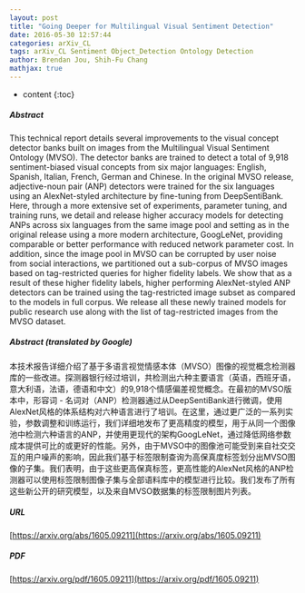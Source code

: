 ```yaml
---
layout: post
title: "Going Deeper for Multilingual Visual Sentiment Detection"
date: 2016-05-30 12:57:44
categories: arXiv_CL
tags: arXiv_CL Sentiment Object_Detection Ontology Detection
author: Brendan Jou, Shih-Fu Chang
mathjax: true
---
```


* content
{:toc}

##### Abstract
This technical report details several improvements to the visual concept detector banks built on images from the Multilingual Visual Sentiment Ontology (MVSO). The detector banks are trained to detect a total of 9,918 sentiment-biased visual concepts from six major languages: English, Spanish, Italian, French, German and Chinese. In the original MVSO release, adjective-noun pair (ANP) detectors were trained for the six languages using an AlexNet-styled architecture by fine-tuning from DeepSentiBank. Here, through a more extensive set of experiments, parameter tuning, and training runs, we detail and release higher accuracy models for detecting ANPs across six languages from the same image pool and setting as in the original release using a more modern architecture, GoogLeNet, providing comparable or better performance with reduced network parameter cost. In addition, since the image pool in MVSO can be corrupted by user noise from social interactions, we partitioned out a sub-corpus of MVSO images based on tag-restricted queries for higher fidelity labels. We show that as a result of these higher fidelity labels, higher performing AlexNet-styled ANP detectors can be trained using the tag-restricted image subset as compared to the models in full corpus. We release all these newly trained models for public research use along with the list of tag-restricted images from the MVSO dataset.

##### Abstract (translated by Google)
本技术报告详细介绍了基于多语言视觉情感本体（MVSO）图像的视觉概念检测器库的一些改进。探测器银行经过培训，共检测出六种主要语言（英语，西班牙语，意大利语，法语，德语和中文）的9,918个情感偏差视觉概念。在最初的MVSO版本中，形容词 - 名词对（ANP）检测器通过从DeepSentiBank进行微调，使用AlexNet风格的体系结构对六种语言进行了培训。在这里，通过更广泛的一系列实验，参数调整和训练运行，我们详细地发布了更高精度的模型，用于从同一个图像池中检测六种语言的ANP，并使用更现代的架构GoogLeNet，通过降低网络参数成本提供可比的或更好的性能。另外，由于MVSO中的图像池可能受到来自社交交互的用户噪声的影响，因此我们基于标签限制查询为高保真度标签划分出MVSO​​图像的子集。我们表明，由于这些更高保真标签，更高性能的AlexNet风格的ANP检测器可以使用标签限制图像子集与全部语料库中的模型进行比较。我们发布了所有这些新公开的研究模型，以及来自MVSO数据集的标签限制图片列表。

##### URL
[https://arxiv.org/abs/1605.09211](https://arxiv.org/abs/1605.09211)

##### PDF
[https://arxiv.org/pdf/1605.09211](https://arxiv.org/pdf/1605.09211)

